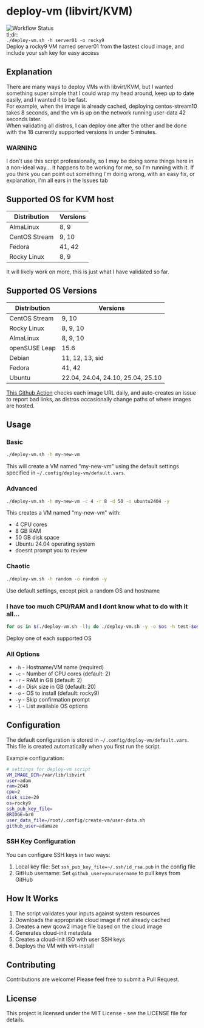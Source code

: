 # deploy-vm (libvirt/KVM)

![Workflow Status](https://github.com/adamaze/deploy-vm/actions/workflows/cloud_image_health_check.yml/badge.svg)  
tl;dr:  
`./deploy-vm.sh -h server01 -o rocky9`  
Deploy a rocky9 VM named server01 from the lastest cloud image, and include your ssh key for easy access

## Explanation
There are many ways to deploy VMs with libvirt/KVM, but I wanted something super simple that I could wrap my head around, keep up to date easily, and I wanted it to be fast.  
For example, when the image is already cached, deploying centos-stream10 takes 8 seconds, and the vm is up on the network running user-data 42 seconds later.  
When validating all distros, I can deploy one after the other and be done with the 18 currently supported versions in under 5 minutes.

### WARNING
I don't use this script professionally, so I may be doing some things here in a non-ideal way... it happens to be working for me, so I'm running with it. If you think you can point out something I'm doing wrong, with an easy fix, or explanation, I'm all ears in the Issues tab

## Supported OS for KVM host
| Distribution | Versions |
|--------------|----------|
| AlmaLinux | 8, 9 |  
| CentOS Stream | 9, 10 |  
| Fedora | 41, 42 |  
| Rocky Linux | 8, 9 |  

It will likely work on more, this is just what I have validated so far.  

## Supported OS Versions
| Distribution | Versions |
|--------------|----------|
| CentOS Stream | 9, 10 |
| Rocky Linux | 8, 9, 10 |
| AlmaLinux | 8, 9, 10 |
| openSUSE Leap | 15.6 |
| Debian | 11, 12, 13, sid |
| Fedora | 41, 42 |
| Ubuntu | 22.04, 24.04, 24.10, 25.04, 25.10 |  

[This Github Action](https://github.com/adamaze/deploy-vm/actions/workflows/cloud_image_health_check.yml) checks each image URL daily, and auto-creates an issue to report bad links, as distros occasionally change paths of where images are hosted.
## Usage

### Basic
```bash
./deploy-vm.sh -h my-new-vm
```

This will create a VM named "my-new-vm" using the default settings specified in `~/.config/deploy-vm/default.vars`.

### Advanced
```bash
./deploy-vm.sh -h my-new-vm -c 4 -r 8 -d 50 -o ubuntu2404 -y
```

This creates a VM named "my-new-vm" with:
- 4 CPU cores
- 8 GB RAM
- 50 GB disk space
- Ubuntu 24.04 operating system
- doesnt prompt you to review

### Chaotic
```bash
./deploy-vm.sh -h random -o random -y
```
Use default settings, except pick a random OS and hostname

### I have too much CPU/RAM and I dont know what to do with it all...
```bash
for os in $(./deploy-vm.sh -l); do ./deploy-vm.sh -y -o $os -h test-$os; done
```
Deploy one of each supported OS

### All Options

- `-h` - Hostname/VM name (required)
- `-c` - Number of CPU cores (default: 2)
- `-r` - RAM in GB (default: 2)
- `-d` - Disk size in GB (default: 20)
- `-o` - OS to install (default: rocky9)
- `-y` - Skip confirmation prompt
- `-l` - List available OS options


## Configuration

The default configuration is stored in `~/.config/deploy-vm/default.vars`. This file is created automatically when you first run the script.

Example configuration:

```bash
# settings for deploy-vm script
VM_IMAGE_DIR=/var/lib/libvirt
user=adam
ram=2048
cpu=2
disk_size=20
os=rocky9
ssh_pub_key_file=
BRIDGE=br0
user_data_file=/root/.config/create-vm/user-data.sh
github_user=adamaze
```

### SSH Key Configuration

You can configure SSH keys in two ways:

1. Local key file: Set `ssh_pub_key_file=~/.ssh/id_rsa.pub` in the config file
2. GitHub username: Set `github_user=yourusername` to pull keys from GitHub

## How It Works

1. The script validates your inputs against system resources
2. Downloads the appropriate cloud image if not already cached
3. Creates a new qcow2 image file based on the cloud image
4. Generates cloud-init metadata
5. Creates a cloud-init ISO with user SSH keys
6. Deploys the VM with virt-install

## Contributing

Contributions are welcome! Please feel free to submit a Pull Request.

## License

This project is licensed under the MIT License - see the LICENSE file for details.
